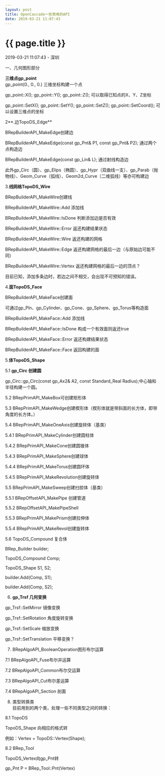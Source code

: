 ```yaml
---
layout: post
title: OpenCascade一些常用的API
date: 2019-03-21 11:07:43
---
```


{{ page.title }}
================

<p class="meta">2019-03-21 11:07:43 - 深圳</p>

   一、几何图形部分

 **三维点gp_point**  
 gp_point(0., 0., 0.) 三维坐标构建一个点

 gp_point::X(); gp_point::Y(); gp_point::Z(); 可以取得已知点的X、Y、Z坐标

 gp_point::SetX(); gp_point::SetY(); gp_point::SetZ(); gp_point::SetCoord(); 可以设置三维点的坐标

 2**.边TopoDS_Edge**

 BRepBuilderAPI_MakeEdge创建边

 BRepBuilderAPI_MakeEdge(const gp_Pnt& P1, const gp_Pnt& P2); 通过两个点构造边

 BRepBuilderAPI_MakeEdge(const gp_Lin& L); 通过射线构造边

 此外gp_Circ（圆）、gp_Elips（椭圆）、gp_Hypr（双曲线一支）、gp_Parab（抛物线）、Geom_Curve（弧线）、Geom2d_Curve（二维弧线）等亦可构建边

 

 3.**线网格TopoDS_Wire**

 BRepBuilderAPI_MakeWire创建线

 BRepBuilderAPI_MakeWire::Add 添加线

 BRepBuilderAPI_MakeWire::IsDone 判断添加边是否有效

 BRepBuilderAPI_MakeWire::Error 返还构建结果状态

 BRepBuilderAPI_MakeWire::Wire 返还构建的网格

 BRepBuilderAPI_MakeWire::Edge 返还构建网格的最后一边（与原始边可能不同）

 BRepBuilderAPI_MakeWire::Vertex 返还构建网格的最后一边的顶点？

 目前已知，添加多条边时，若边之间不相交，会出现不可预知的错误。

 4.**面TopoDS_Face**

 BRepBuilderAPI_MakeFace创建面

 可通过gp_Pln、gp_Cylinder、gp_Cone、gp_Sphere、gp_Torus等构造面

 BRepBuilderAPI_MakeFace::Add 添加线

 BRepBuilderAPI_MakeFace::IsDone 构成一个有效面则返还true

 BRepBuilderAPI_MakeFace::Error 返还构建结果状态

 BRepBuilderAPI_MakeFace::Face 返回构建的面

 5.**体TopoDS_Shape**

 5.1 **gp_Circ 创建圆**

 gp_Circ::gp_Circ(const gp_Ax2& A2, const Standard_Real Radius);中心轴和半径构建一个圆。

 

 5.2 BRepPrimAPI_MakeBox可创建矩形体

 5.3 BRepPrimAPI_MakeWedge创建楔形体（楔形体就是带斜面的长方体，即带角度的长方体。）

 5.4 BRepPrimAPI_MakeOneAxis创建旋转体（基类）

 5.4.1 BRepPrimAPI_MakeCylinder创建圆柱体

 5.4.2 BRepPrimAPI_MakeCone创建圆锥体

 5.4.3 BRepPrimAPI_MakeSphere创建球体

 5.4.4 BRepPrimAPI_MakeTorus创建圆环体

 5.4.5 BRepPrimAPI_MakeRevolution创建旋转体

 5.5 BRepPrimAPI_MakeSweep创建扫掠体（基类）

 5.5.1 BRepOffsetAPI_MakePipe 创建管道

 5.5.2 BRepOffsetAPI_MakePipeShell

 5.5.3 BRepPrimAPI_MakePrism创建拉伸体

 5.5.4 BRepPrimAPI_MakeRevol创建旋转体

 5.6 TopoDS_Compound 复合体

 BRep_Builder builder;

 TopoDS_Compound Comp;

 TopoDS_Shape S1, S2;

 builder.Add(Comp, S1);

 builder.Add(Comp, S2);

 

 6. **gp_Trsf 几何变换**

 gp_Trsf::SetMirror 镜像变换

 gp_Trsf::SetRotation 角度旋转变换

 gp_Trsf::SetScale 缩放变换

 gp_Trsf::SetTranslation 平移变换？

 7. BRepAlgoAPI_BooleanOperation图形布尔运算

 7.1 BRepAlgoAPI_Fuse布尔并运算

 7.2 BRepAlgoAPI_Common布尔交运算

 7.3 BRepAlgoAPI_Cut布尔差运算

 7.4 BRepAlgoAPI_Section 剖面

 

 8. 类型转换类  
 目前用到的两个类，处理一些不同类型之间的转换：

 8.1 TopoDS

 TopoDS_Shape 向相应的格式转

 例如：Vertex = TopoDS::Vertex(Shape);

 8.2 BRep_Tool

 TopoDS_Vertex向gp_Pnt转

 gp_Pnt P = BRep_Tool::Pnt(Vertex)

 

   
 
